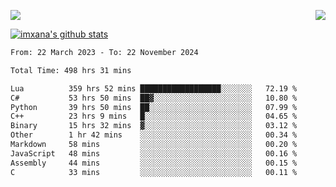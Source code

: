 <p>
  <a href="https://count.getloli.com/"><img src="https://count.getloli.com/get/@xana.readme?theme=moebooru-h"></a>
  <img src="https://weather-icon.journeyad.repl.co/@hangzhou?v=1" align="right">
</p>


<a href="https://github.com/imxana"><img align="center" src="https://github-readme-stats.vercel.app/api?username=imxana&show_icons=true&include_all_commits=true&hide_border=tru&custom_title=imxana%27s%20Github%20Stats" alt="imxana's github stats" /></a> 

<!--START_SECTION:waka-->

```txt
From: 22 March 2023 - To: 22 November 2024

Total Time: 498 hrs 31 mins

Lua          359 hrs 52 mins ██████████████████░░░░░░░   72.19 %
C#           53 hrs 50 mins  ██▓░░░░░░░░░░░░░░░░░░░░░░   10.80 %
Python       39 hrs 50 mins  ██░░░░░░░░░░░░░░░░░░░░░░░   07.99 %
C++          23 hrs 9 mins   █░░░░░░░░░░░░░░░░░░░░░░░░   04.65 %
Binary       15 hrs 32 mins  ▓░░░░░░░░░░░░░░░░░░░░░░░░   03.12 %
Other        1 hr 42 mins    ░░░░░░░░░░░░░░░░░░░░░░░░░   00.34 %
Markdown     58 mins         ░░░░░░░░░░░░░░░░░░░░░░░░░   00.20 %
JavaScript   48 mins         ░░░░░░░░░░░░░░░░░░░░░░░░░   00.16 %
Assembly     44 mins         ░░░░░░░░░░░░░░░░░░░░░░░░░   00.15 %
C            33 mins         ░░░░░░░░░░░░░░░░░░░░░░░░░   00.11 %
```

<!--END_SECTION:waka-->

